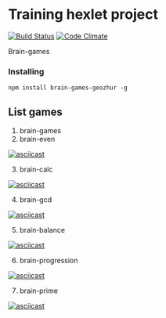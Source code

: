 Training hexlet project
======================

[![Build Status](https://travis-ci.org/geozhur/project-lvl1-s340.svg?branch=master)](https://travis-ci.org/geozhur/project-lvl1-s340)
[![Code Climate](https://codeclimate.com/github/geozhur/project-lvl1-s340/badges/gpa.svg)](https://codeclimate.com/github/geozhur/project-lvl1-s340)

Brain-games

### Installing

```
npm install brain-games-geozhur -g
```

## List games

1. brain-games
2. brain-even

[![asciicast](https://asciinema.org/a/cEERqy3LWGoqktEYcPLJ6cwlX.png)](https://asciinema.org/a/cEERqy3LWGoqktEYcPLJ6cwlX)

3. brain-calc

[![asciicast](https://asciinema.org/a/JwIxp5Sz2nAaHqeROMBKTYW9X.png)](https://asciinema.org/a/JwIxp5Sz2nAaHqeROMBKTYW9X)

4. brain-gcd

[![asciicast](https://asciinema.org/a/C1KCE2uad22I5xhpTcn9dP4yi.png)](https://asciinema.org/a/C1KCE2uad22I5xhpTcn9dP4yi)

5. brain-balance

[![asciicast](https://asciinema.org/a/ktgqru8yDqexPySElc6z8j3xY.png)](https://asciinema.org/a/ktgqru8yDqexPySElc6z8j3xY)

6. brain-progression

[![asciicast](https://asciinema.org/a/q1lewknBLbx8hIE7attwPC2xG.png)](https://asciinema.org/a/q1lewknBLbx8hIE7attwPC2xG)

7. brain-prime

[![asciicast](https://asciinema.org/a/CIBEFOxqTdbTMelPKlIL1hxIx.png)](https://asciinema.org/a/CIBEFOxqTdbTMelPKlIL1hxIx)
